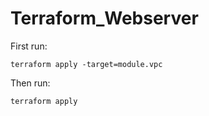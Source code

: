 # Terraform_Webserver

First run:
````
terraform apply -target=module.vpc
````
Then run:
````
terraform apply
````